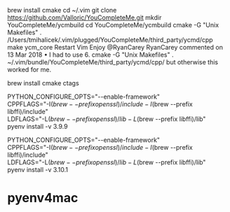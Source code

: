 brew install cmake
cd ~/.vim
git clone https://github.com/Valloric/YouCompleteMe.git
mkdir YouCompleteMe/ycmbuild
cd YouCompleteMe/ycmbuild
cmake -G "Unix Makefiles" . /Users/tmihalicek/.vim/plugged/YouCompleteMe/third_party/ycmd/cpp
make ycm_core
Restart Vim
Enjoy
@RyanCarey
RyanCarey commented on 13 Mar 2018 •
I had to use
6. cmake -G "Unix Makefiles" . ~/.vim/bundle/YouCompleteMe/third_party/ycmd/cpp/
but otherwise this worked for me.


brew install cmake ctags

PYTHON_CONFIGURE_OPTS="--enable-framework" \
    CPPFLAGS="-I$(brew --prefix openssl)/include -I$(brew --prefix libffi)/include" \
    LDFLAGS="-L$(brew --prefix openssl)/lib -L$(brew --prefix libffi)/lib" \
    pyenv install -v 3.9.9

PYTHON_CONFIGURE_OPTS="--enable-framework" \
    CPPFLAGS="-I$(brew --prefix openssl)/include -I$(brew --prefix libffi)/include" \
    LDFLAGS="-L$(brew --prefix openssl)/lib -L$(brew --prefix libffi)/lib" \
    pyenv install -v 3.10.1
# pyenv4mac
